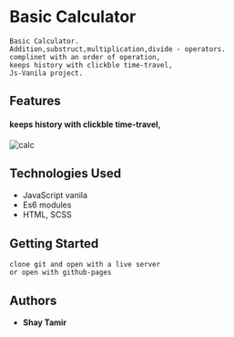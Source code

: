 
#  Basic Calculator
```
Basic Calculator.
Addition,substruct,multiplication,divide - operators.
complinet with an order of operation,
keeps history with clickble time-travel,
Js-Vanila project.
```
## Features
#### keeps history with clickble time-travel,

![calc](https://user-images.githubusercontent.com/24354228/109804656-2b7d4500-7c2b-11eb-8791-0dc455c13276.jpeg)



## Technologies Used
- JavaScript vanila
- Es6 modules
- HTML, SCSS 

## Getting Started
```
clone git and open with a live server 
or open with github-pages
```

## Authors

* **Shay Tamir** 




